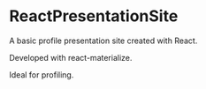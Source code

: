 # ReactPresentationSite

A basic profile presentation site created with React.

Developed with react-materialize.

Ideal for profiling.
